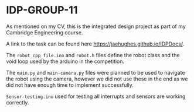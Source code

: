 # IDP-GROUP-11

As mentioned on my CV, this is the integrated design project as part of my Cambridge Engineering course.

A link to the task can be found here https://jaehughes.github.io/IDPDocs/.

The `robot_cpp_file.ino` and `robot.h` files define the robot class and the void loop used by the arduino in the competition.

The `main.py` and `main-camera.py` files were planned to be used to navigate the robot using the camera,
however we did not use these in the end as we did not have enough time to implement successfully.

`Sensor-testing.ino` used for testing all interrupts and sensors are working correctly.


